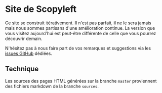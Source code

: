 # Site de Scopyleft

Ce site se construit itérativement. Il n'est pas parfait, il ne le sera jamais mais nous sommes partisans d'une amélioration continue. La version que vous visitez aujourd'hui est peut-être différente de celle que vous pourrez découvrir demain.

N'hésitez pas à nous faire part de vos remarques et suggestions via les [issues GitHub](https://github.com/scopyleft/scopyleft.github.com/issues/new) dédiées.

## Technique

Les sources des pages HTML générées sur la branche `master` proviennent des fichiers markdown de la branche `sources`.
